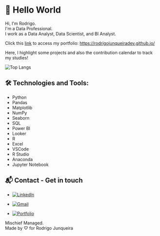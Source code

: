 # 👋 Hello World

Hi, I'm Rodrigo.  
I'm a Data Professional.  
I work as a Data Analyst, Data Scientist, and BI Analyst.

Click this [link](https://rodrigojunqueiradev.github.io/) to access my portfolio: https://rodrigojunqueiradev.github.io/

Here, I highlight some projects and also the contribution calendar to track my studies!

![Top Langs](https://github-readme-stats-git-masterrstaa-rickstaa.vercel.app/api/top-langs/?username=rodrigojunqueiradev&bg_color=000&border_color=30A3DC&title_color=E94D5F&text_color=FFF)

## 🛠️ Technologies and Tools:

- Python
- Pandas
- Matplotlib
- NumPy
- Seaborn
- SQL
- Power BI
- Looker
- R
- Excel
- VSCode
- R Studio
- Anaconda
- Jupyter Notebook

## 📬 Contact - Get in touch

- [![LinkedIn](https://img.shields.io/badge/LinkedIn-0077B5?style=for-the-badge&logo=linkedin&logoColor=white)](https://www.linkedin.com/in/rodrigo-junqueira/)

- [![Gmail](https://img.shields.io/badge/Gmail-333333?style=for-the-badge&logo=gmail&logoColor=red)](mailto:eurodrigojunqueira@gmail.com)

- [![Portfolio](https://img.shields.io/badge/Portfolio-FF5722?style=for-the-badge&logo=todoist&logoColor=white)](https://rodrigojunqueiradev.github.io/)

Mischief Managed. <br>
Made by ♡ for Rodrigo Junqueira

<!--
**rodrigojunqueiradev/rodrigojunqueiradev** is a ✨ _special_ ✨ repository because its `README.md` (this file) appears on your GitHub profile.

Here are some ideas to get you started:

- 🔭 I’m currently working on ...
- 🌱 I’m currently learning ...
- 👯 I’m looking to collaborate on ...
- 🤔 I’m looking for help with ...
- 💬 Ask me about ...
- 📫 How to reach me: ...
- 😄 Pronouns: ...
- ⚡ Fun fact: ...
-->

